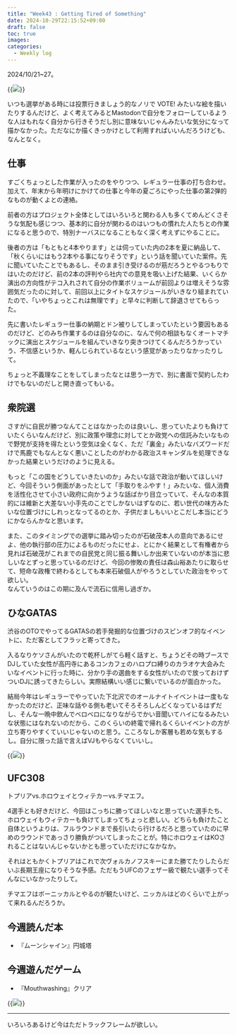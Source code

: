 ```yaml
---
title: "Week43 : Getting Tired of Something"
date: 2024-10-29T22:15:52+09:00
draft: false
toc: true
images:
categories:
  - Weekly log
---
```

2024/10/21~27。

{{<image src="/images/images/241023.webp" >}}

いつも選挙がある時には投票行きましょう的なノリで VOTE! みたいな絵を描いたりするんだけど、よく考えてみるとMastodonで自分をフォローしているような人はもれなく自分から行きそうだし別に意味ないじゃんみたいな気分になって描かなかった。ただなにか描くきっかけとして利用すればいいんだろうけども、なんとなく。

<!--more-->

## 仕事

すごくちょっとした作業が入ったのをやりつつ、レギュラー仕事の打ち合わせ。加えて、年末から年明けにかけての仕事と今年の夏ごろにやった仕事の第2弾的なものが動くよとの連絡。

前者の方はプロジェクト全体としてはいろいろと関わる人も多くてめんどくさそうな気配も感じつつ、基本的に自分が関わるのはいつもの慣れた人たちとの作業になると思うので、特別ナーバスになることもなく深く考えずにやることに。

後者の方は「もともと4本やります」とは伺っていた内の2本を夏に納品して、「秋くらいにはもう2本やる事になりそうです」という話を聞いていた案件。先に聞いていたことでもあるし、そのまま引き受けるのが筋だろうとやるつもりではいたのだけど、前の2本の評判やら社内での意見を吸い上げた結果、いくらか演出の方向性がテコ入れされて自分の作業ボリュームが前回よりは増えそうな雰囲気だったのに対して、前回以上にタイトなスケジュールがいきなり組まれていたので、「いやちょっとこれは無理です」と早々に判断して辞退させてもらった。

先に書いたレギュラー仕事の納期とドン被りしてしまっていたという要因もあるのだけど、どのみち作業するのは自分なのに、なんで何の相談もなくオートマチックに演出とスケジュールを組んでいきなり突きつけてくるんだろうかっていう、不信感というか、軽んじられているなという感覚があったりなかったりして。

ちょっと不義理なことをしてしまったなとは思う一方で、別に書面で契約したわけでもないのだしと開き直ってもいる。

## 衆院選

さすがに自民が勝つなんてことはなかったのは良いし、思っていたよりも負けていたくらいなんだけど、別に政策や理念に対してとか政党への信託みたいなもので野党が支持を得たという空気は全くなく、ただ「裏金」みたいなバズワードだけで馬鹿でもなんとなく悪いことしたのがわかる政治スキャンダルを処理できなかった結果というだけのように見える。

もっと「この国をどうしていきたいのか」みたいな話で政治が動いてほしいけど、今回そういう側面があったとして「手取りをふやす！」みたいな、個人消費を活性化させて小さい政府に向かうような話ばかり目立っていて、そんなの本質的には維新と大差ない小手先のことでしかないはずなのに、若い世代の味方みたいな位置づけにしれっとなってるのとか、子供だましもいいとこだし本当にどうにかならんかなと思います。

また、このタイミングでの選挙に踏み切ったのが石破茂本人の意向であるにせよ、他の執行部の圧力によるものだったにせよ、とにかく結果として有権者から見れば石破茂がこれまでの自民党と同じ振る舞いしか出来ていないのが本当に悲しいなとずっと思っているのだけど、今回の惨敗の責任は森山裕あたりに取らせて、短命な政権で終わるとしても本来石破個人がやろうとしていた政治をやって欲しい。  
なんていうのはこの期に及んで流石に信用し過ぎか。

## ひなGATAS

渋谷のOTOでやってるGATASの若手発掘的な位置づけのスピンオフ的なイベントに、ただ客としてフラッと寄ってきた。

入るなりケソさんがいたので乾杯しがてら軽く話すと、ちょうどその時ブースでDJしていた女性が高円寺にあるコンカフェのハロプロ縛りのカラオケ大会みたいなイベントに行った時に、分かり手の選曲をする女性がいたので放っておけずついDJに誘ってきたらしい。実際結構いい感じに繋いでいるのが面白かった。

結局今年はレギュラーでやっていた下北沢でのオールナイトイベントは一度もなかったのだけど、正味な話やる側も老いてそろそろしんどくなっているはずだし、そんな一晩中飲んでベロベロになりながらでかい音聞いてハイになるみたいな状態にはなれないのだから、このくらいの終電で帰れるくらいイベントの方が立ち寄りやすくていいじゃないのと思う。こころなしか客層も若めな気もするし。自分に限った話で言えばVJもやらなくていいし。

{{<image src="/images/2024/1025_gatas.webp" >}}

## UFC308

トプリアvs.ホロウェイとウィテカーvs.チマエフ。

4選手とも好きだけど、今回はこっちに勝ってほしいなと思っていた選手たち、ホロウェイもウィテカーも負けてしまってちょっと悲しい。どちらも負けたこと自体というよりは、フルラウンドまで長引いたら行けるだろと思っていたのに早めのラウンドであっさり勝負がついてしまったことが。特にホロウェイはKOされることはないんじゃないかとも思っていただけになかなか。

それはともかくトプリアはこれで次ヴォルカノフスキーにまた勝てたりしたらだいぶ長期王座になりそうな予感。ただもうUFCのフェザー級で観たい選手ってそんなにいなかったりして。

チマエフはボーニッカルとやるのが観たいけど、ニッカルはどのくらいで上がって来れるんだろうか。

## 今週読んだ本

- 『ムーンシャイン』円城塔

## 今週遊んだゲーム

- 『Mouthwashing』クリア

{{<image src="/images/2024/1027_mouthwashing.jpg" >}}

---

いろいろあるけど今はただトラックフレームが欲しい。
